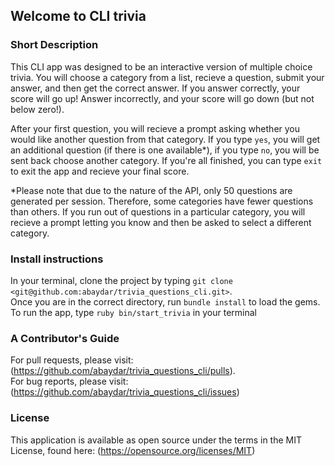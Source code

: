 ## Welcome to CLI trivia

### Short Description 

This CLI app was designed to be an interactive version of multiple choice trivia.  You will choose a category from a list, recieve a question, submit your answer, and then get the correct answer.  If you answer correctly, your score will go up!  Answer incorrectly, and your score will go down (but not below zero!).

After your first question, you will recieve a prompt asking whether you would like another question from that category.  If you type `yes`, you will get an additional question (if there is one available*), if you type `no`, you will be sent back choose another category.  If you're all finished, you can type `exit` to exit the app and recieve your final score.

*Please note that due to the nature of the API, only 50 questions are generated per session.  Therefore, some categories have fewer questions than others.  If you run out of questions in a particular category, you will recieve a prompt letting you know and then be asked to select a different category.

### Install instructions

In your terminal, clone the project by typing `git clone <git@github.com:abaydar/trivia_questions_cli.git>`.  
Once you are in the correct directory, run `bundle install` to load the gems.  
To run the app, type `ruby bin/start_trivia` in your terminal

### A Contributor's Guide

For pull requests, please visit: (https://github.com/abaydar/trivia_questions_cli/pulls).  
For bug reports, please visit: (https://github.com/abaydar/trivia_questions_cli/issues)

### License 
This application is available as open source under the terms in the MIT License, found here: (https://opensource.org/licenses/MIT)
